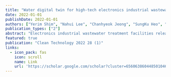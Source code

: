 ```yaml
---
title: "Water digital twin for high-tech electronics industrial wastewater treatment system (I): e-ASM development and digital simulation implementation"
date: 2022-01-01
publishDate: 2022-01-01
authors: ["Yerim Shim", "Nahui Lee", "Chanhyeok Jeong", "SungKu Heo", "SangYoon Kim", "KiJeon Nam", "ChangKyoo Yoo"]
publication_types: ["2"]
abstract: "Electronics industrial wastewater treatment facilities release organic wastewaters containing high concentrations of organic pollutants and more than 20 toxic non-biodegradable pollutants. One of the major challenges of the fourth industrial revolution era for the electronics industry is how to treat electronics industrial wastewater efficiently. Therefore, it is necessary to develop an electronics industrial wastewater modeling technique that can evaluate the removal efficiency of organic pollutants, such as chemical oxygen demand (COD), total nitrogen (TN), total phosphorous (TP), and tetramethylammonium hydroxide (TMAH), by digital twinning an electronics industrial organic wastewater treatment facility in a cyber physical system (CPS). In this study, an electronics industrial wastewater activated sludge model (e-ASM) was developed based on the theoretical reaction rates for the removal mechanisms of electronics industrial wastewater considering the growth and decay of micro-organisms. The developed e-ASM can model complex biological removal mechanisms, such as the inhibition of nitrification micro-organisms by non-biodegradable organic pollutants including TMAH, as well as the oxidation, nitrification, and denitrification processes. The proposed e-ASM can be implemented as a Water Digital Twin for real electronics industrial wastewater treatment systems and be utilized for process modeling, effluent quality prediction, process selection, and design efficiency across varying influent characteristics on a CPS."
featured: true
publication: "Clean Technology 2022 28 (1)"
links:
  - icon_pack: fas
    icon: scroll
    name: Link
    url: 'https://scholar.google.com/scholar?cluster=656063860448501046&hl=en&oi=scholarr'
---
```

